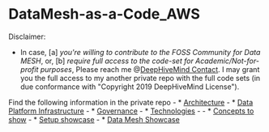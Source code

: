 # DataMesh-as-a-Code_AWS

Disclaimer:
- In case, [a] *you're willing to contribute to the FOSS Community for Data MESH*, or, [b] *require full access to the code-set for Academic/Not-for-profit purposes*, Please reach me @[DeepHiveMind Contact](https://deephivemind.io/contact.html). I may grant you the full access to my another private repo with the full code sets (in due conformance with "Copyright 2019 DeepHiveMind License").

Find the following information in the private repo
	- * [Architecture](./documentation/Architecture.md)
	-  * [Data Platform Infrastructure](./documentation/DataPlatform.md)
	-  * [Governance](./documentation/Governance.md)
	-  * [Technologies](./documentation/tech/README.md)
	- 
	-  * [Concepts to show](./documentation/Concepts.md)
	-  * [Setup showcase](./documentation/SetupShowcase.md)
	-  * [Data Mesh Showcase](./documentation/showcase/README.md)




